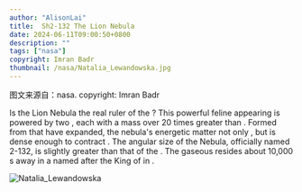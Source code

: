 ```yaml
---
author: "AlisonLai"
title:  Sh2-132 The Lion Nebula 
date: 2024-06-11T09:00:50+0800
description: ""
tags: ["nasa"]
copyright: Imran Badr
thumbnail: /nasa/Natalia_Lewandowska.jpg
---
```

图文来源自：nasa.  copyright: Imran Badr

  Is the Lion Nebula the real ruler of the ? This powerful feline appearing  is powered by two , each with a mass over 20 times greater than . Formed from  that have expanded, the nebula's energetic matter not only , but is dense enough to contract . The angular size of the  Nebula, officially named 2-132,  is slightly greater than that of the . The gaseous  resides about 10,000 s away in a  named after the King of  in .

![Natalia_Lewandowska](/nasa/Natalia_Lewandowska.jpg)
